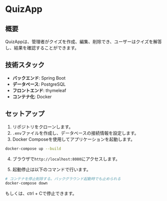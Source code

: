 # QuizApp

## 概要
QuizAppは、管理者がクイズを作成、編集、削除でき、ユーザーはクイズを解答し、結果を確認することができます。

## 技術スタック
- **バックエンド**: Spring Boot
- **データベース**: PostgreSQL
- **フロントエンド**: thymeleaf
- **コンテナ化**: Docker

## セットアップ
1. リポジトリをクローンします。
2. `.env`ファイルを作成し、データベースの接続情報を設定します。
3. Docker Composeを使用してアプリケーションを起動します。

```bash
docker-compose up --build
```
4. ブラウザで`http://localhost:8080`にアクセスします。

5. 起動停止は以下のコマンドで行います。

```bash
# コンテナを停止削除する。バックグラウンド起動時でも止められる
docker-compose down
```
もしくは、ctrl + Cで停止できます。

